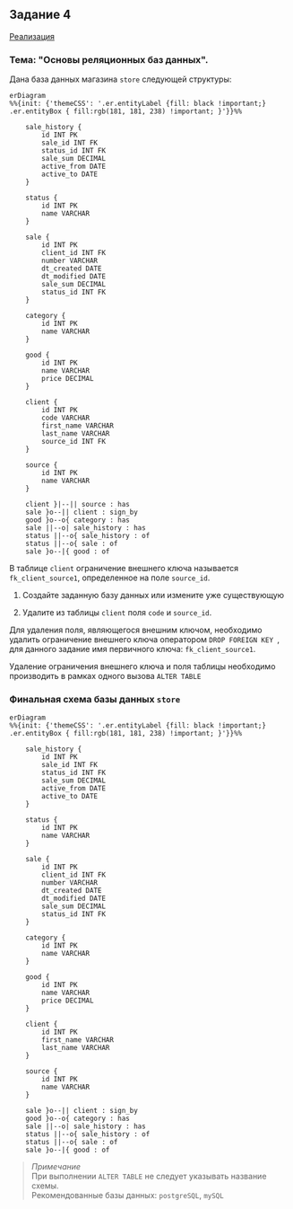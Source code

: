 ## Задание 4

[Реализация](../src/tasks/db.ipynb)

### Тема: "Основы реляционных баз данных".

Дана база данных магазина `store` следующей структуры:

```mermaid
erDiagram
%%{init: {'themeCSS': '.er.entityLabel {fill: black !important;} .er.entityBox { fill:rgb(181, 181, 238) !important; }'}}%%

    sale_history {
        id INT PK
        sale_id INT FK
        status_id INT FK
        sale_sum DECIMAL 
        active_from DATE
        active_to DATE
    }

    status {
        id INT PK
        name VARCHAR
    }

    sale {
        id INT PK
        client_id INT FK
        number VARCHAR
        dt_created DATE
        dt_modified DATE
        sale_sum DECIMAL
        status_id INT FK
    }

    category {
        id INT PK
        name VARCHAR
    }

    good {
        id INT PK
        name VARCHAR
        price DECIMAL
    }

    client {
        id INT PK
        code VARCHAR
        first_name VARCHAR
        last_name VARCHAR
        source_id INT FK
    }

    source {
        id INT PK
        name VARCHAR
    }

    client }|--|| source : has
    sale }o--|| client : sign_by
    good }o--o{ category : has
    sale ||--o| sale_history : has
    status ||--o{ sale_history : of
    status ||--o{ sale : of
    sale }o--|{ good : of

```

В таблице `client` ограничение внешнего ключа называется
`fk_client_source1`, определенное на поле `source_id`.

1. Создайте заданную базу данных или измените уже существующую

2. Удалите из таблицы `client` поля `code` и `source_id`.

Для удаления поля, являющегося внешним ключом, необходимо
удалить ограничение внешнего ключа оператором
`DROP FOREIGN KEY `, для данного задание имя первичного ключа:
`fk_client_source1`.

Удаление ограничения внешнего ключа и поля таблицы необходимо
производить в рамках одного вызова `ALTER TABLE`


### Финальная схема базы данных `store`
```mermaid
erDiagram
%%{init: {'themeCSS': '.er.entityLabel {fill: black !important;} .er.entityBox { fill:rgb(181, 181, 238) !important; }'}}%%

    sale_history {
        id INT PK
        sale_id INT FK
        status_id INT FK
        sale_sum DECIMAL 
        active_from DATE
        active_to DATE
    }

    status {
        id INT PK
        name VARCHAR
    }

    sale {
        id INT PK
        client_id INT FK
        number VARCHAR
        dt_created DATE
        dt_modified DATE
        sale_sum DECIMAL
        status_id INT FK
    }

    category {
        id INT PK
        name VARCHAR
    }

    good {
        id INT PK
        name VARCHAR
        price DECIMAL
    }

    client {
        id INT PK
        first_name VARCHAR
        last_name VARCHAR
    }

    source {
        id INT PK
        name VARCHAR
    }

    sale }o--|| client : sign_by
    good }o--o{ category : has
    sale ||--o| sale_history : has
    status ||--o{ sale_history : of
    status ||--o{ sale : of
    sale }o--|{ good : of

```

> *Примечание*  
> При выполнении `ALTER TABLE` не следует указывать название схемы.  
> Рекомендованные базы данных: `postgreSQL`, `mySQL`